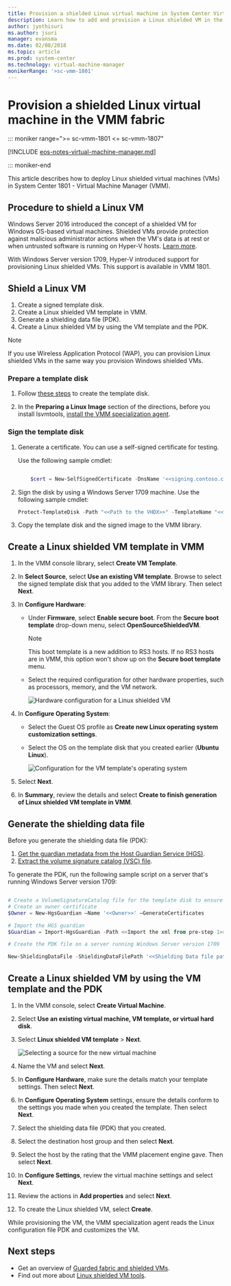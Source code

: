 ```yaml
---
title: Provision a shielded Linux virtual machine in System Center Virtual Machine Manager
description: Learn how to add and provision a Linux shielded VM in the Virtual Machine Manager (VMM) 1801 fabric.
author: jyothisuri
ms.author: jsuri
manager: evansma
ms.date: 02/08/2018
ms.topic: article
ms.prod: system-center
ms.technology: virtual-machine-manager
monikerRange: '>sc-vmm-1801'
---
```


# Provision a shielded Linux virtual machine in the VMM fabric

::: moniker range=">= sc-vmm-1801 <= sc-vmm-1807"

[!INCLUDE [eos-notes-virtual-machine-manager.md](../includes/eos-notes-virtual-machine-manager.md)]

::: moniker-end


This article describes how to deploy Linux shielded virtual machines (VMs) in System Center 1801 - Virtual Machine Manager (VMM).


## Procedure to shield a Linux VM
Windows Server 2016 introduced the concept of a shielded VM for Windows OS-based virtual machines. Shielded VMs provide protection against malicious administrator actions when the VM's data is at rest or when untrusted software is running on Hyper-V hosts. [Learn more](guarded-deploy-vm.md).

With Windows Server version 1709, Hyper-V introduced support for provisioning Linux shielded VMs. This support is available in VMM 1801.

## Shield a Linux VM

1.	Create a signed template disk.
2.	Create a Linux shielded VM template in VMM.
3.	Generate a shielding data file (PDK).
4.	Create a Linux shielded VM by using the VM template and the PDK.

>[!NOTE]
> If you use Wireless Application Protocol (WAP), you can provision Linux shielded VMs in the same way you provision Windows shielded VMs.

### Prepare a template disk

  1.  Follow [these steps](https://github.com/Microsoft/lsvmtools/blob/master/doc/LSVM_How_To.pdf) to create the template disk.

  2. In the **Preparing a Linux Image** section of the directions, before you install lsvmtools, [install the VMM specialization agent](./vm-linux.md#install-the-vmm-guest-agent).

### Sign the template disk

1. Generate a certificate. You can use a self-signed certificate for testing.

   Use the following sample cmdlet:

    ```powershell

		$cert = New-SelfSignedCertificate -DnsName '<<signing.contoso.com>>'

    ```
2. Sign the disk by using a Windows Server 1709 machine. Use the following sample cmdlet:

    ```powershell
    Protect-TemplateDisk -Path "<<Path to the VHDX>>" -TemplateName "<<Template Name>>" -Version <<x.x.x.x>> -Certificate $cert -ProtectedTemplateTargetDiskType PreprocessedLinux

    ```

3. Copy the template disk and the signed image to the VMM library.  

## Create a Linux shielded VM template in VMM

1.	In the VMM console library, select **Create VM Template**.
2.	In **Select Source**, select **Use an existing VM template**. Browse to select the signed template disk that you added to the VMM library. Then select **Next**.
3.	In **Configure Hardware**:
    - Under **Firmware**, select **Enable secure boot**. From the **Secure boot template** drop-down menu, select **OpenSourceShieldedVM**.

        > [!NOTE]
        > This boot template is a new addition to RS3 hosts. If no RS3 hosts are in VMM, this option won't show up on the **Secure boot template** menu.

    - Select the required configuration for other hardware properties, such as processors, memory, and the VM network.

       ![Hardware configuration for a Linux shielded VM](media/linux-shield/vm-create-linux-template-1.png)
4.	In **Configure Operating System**:

    - Select the Guest OS profile as **Create new Linux operating system customization settings**.

    - Select the OS on the template disk that you created earlier (**Ubuntu Linux**).

        ![Configuration for the VM template's operating system](media/linux-shield/vm-create-linux-template-configure-os.png)

5. Select **Next**.
6. In **Summary**, review the details and select **Create to finish generation of Linux shielded VM template in VMM**.

## Generate the shielding data file

Before you generate the shielding data file (PDK):


1.	[Get the guardian metadata from the Host Guardian Service (HGS)](/windows-server/virtualization/guarded-fabric-shielded-vm/guarded-fabric-tenant-creates-shielding-data#select-trusted-fabrics).
2.	[Extract the volume signature catalog (VSC) file](/windows-server/virtualization/guarded-fabric-shielded-vm/guarded-fabric-tenant-creates-shielding-data#get-the-volume-signature-catalog-file).

To generate the PDK, run the following sample script on a server that's running Windows Server version 1709:

```powershell

# Create a VolumeSignatureCatalog file for the template disk to ensure that no one tampers with the template disk at the deployment time
# Create an owner certificate
$Owner = New-HgsGuardian –Name '<<Owner>>' –GenerateCertificates

# Import the HGS guardian
$Guardian = Import-HgsGuardian -Path <<Import the xml from pre-step 1>> -Name '<<Name of the guardian>>' –AllowUntrustedRoot

# Create the PDK file on a server running Windows Server version 1709

New-ShieldingDataFile -ShieldingDataFilePath '<<Shielding Data file path>>' -Owner $Owner –Guardian $guardian –VolumeIDQualifier (New-VolumeIDQualifier -VolumeSignatureCatalogFilePath '<<Path to the .vsc file generated in pre-step 2>>' -VersionRule Equals) -AnswerFile '<<Path to LinuxOsConfiguration.xml>>' -policy Shielded
```
## Create a Linux shielded VM by using the VM template and the PDK
1.	In the VMM console, select **Create Virtual Machine**.
2.	Select **Use an existing virtual machine, VM template, or virtual hard disk**.
3.	Select **Linux shielded VM template** > **Next**.

    ![Selecting a source for the new virtual machine](media/linux-shield/vm-create-select-source.png)

4.	Name the VM and select **Next**.
5.	In **Configure Hardware**, make sure the details match your template settings. Then select **Next**.
6.	In **Configure Operating System** settings, ensure the details conform to the settings you made when you created the template. Then select **Next**.
7.	Select the shielding data file (PDK) that you created.
8.	Select the destination host group and then select **Next**.
9.	Select the host by the rating that the VMM placement engine gave. Then select **Next**.
10.	In **Configure Settings**, review the virtual machine settings and select **Next**.
11.	Review the actions in **Add properties** and select **Next**.
12.	To create the Linux shielded VM, select **Create**.

  While provisioning the VM, the VMM specialization agent reads the Linux configuration file PDK and customizes the VM.


## Next steps
- Get an overview of [Guarded fabric and shielded VMs](/windows-server/virtualization/guarded-fabric-shielded-vm/guarded-fabric-and-shielded-vms).
- Find out more about [Linux shielded VM tools](https://github.com/Microsoft/lsvmtools).
